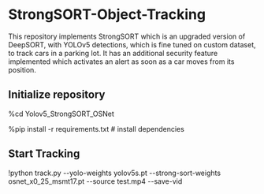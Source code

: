 # StrongSORT-Object-Tracking
This repository implements StrongSORT which is an upgraded version of DeepSORT, with YOLOv5 detections, which is fine tuned on custom dataset, to track cars in a parking lot. It has an additional security feature implemented which activates an alert as soon as a car moves from its position.

## Initialize repository 
%cd Yolov5_StrongSORT_OSNet

%pip install -r requirements.txt  # install dependencies

## Start Tracking

!python track.py --yolo-weights  yolov5s.pt --strong-sort-weights osnet_x0_25_msmt17.pt --source test.mp4 --save-vid